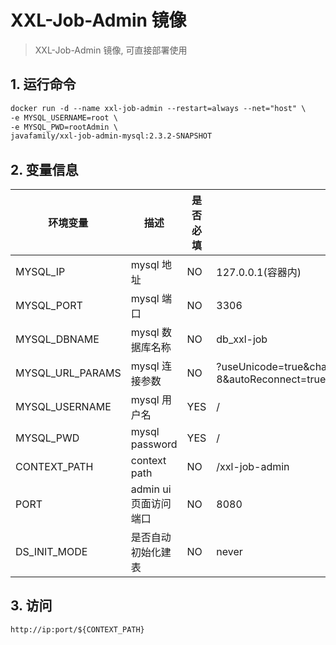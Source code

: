 # XXL-Job-Admin 镜像

> XXL-Job-Admin 镜像, 可直接部署使用

## 1. 运行命令

``` xml
docker run -d --name xxl-job-admin --restart=always --net="host" \
-e MYSQL_USERNAME=root \
-e MYSQL_PWD=rootAdmin \
javafamily/xxl-job-admin-mysql:2.3.2-SNAPSHOT
```

## 2. 变量信息

| 环境变量         | 描述            |  是否必填      | 默认值           |
| --------------  | -------------- | ------------- | --------------- |
| MYSQL_IP        |   mysql 地址     |       NO      | 127.0.0.1(容器内) |
| MYSQL_PORT      |   mysql 端口   |       NO      |     3306        |
| MYSQL_DBNAME    | mysql 数据库名称 |       NO      |     db_xxl-job  |
| MYSQL_URL_PARAMS |  mysql 连接参数 |       NO      | ?useUnicode=true&characterEncoding=UTF-8&autoReconnect=true&serverTimezone=Asia/Shanghai |
| MYSQL_USERNAME  | mysql 用户名 |       YES      |     /          |
| MYSQL_PWD       | mysql password |       YES      |     /          |
| CONTEXT_PATH    |  context path  |        NO      | /xxl-job-admin  |
| PORT            | admin ui 页面访问端口 |        NO      |     8080        |
| DS_INIT_MODE    | 是否自动初始化建表   |        NO      |     never       |

## 3. 访问

```shell
http://ip:port/${CONTEXT_PATH}
```
